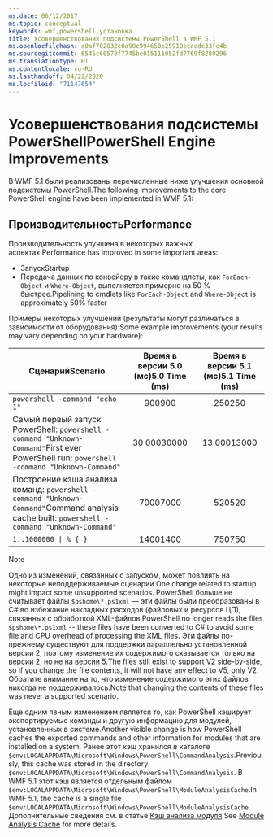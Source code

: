 ```yaml
---
ms.date: 06/12/2017
ms.topic: conceptual
keywords: wmf,powershell,установка
title: Усовершенствования подсистемы PowerShell в WMF 5.1
ms.openlocfilehash: a0af702832c0a90c994650e25918ecacdc33fc4b
ms.sourcegitcommit: 6545c60578f7745be015111052fd7769f8289296
ms.translationtype: HT
ms.contentlocale: ru-RU
ms.lasthandoff: 04/22/2020
ms.locfileid: "71147654"
---
```

# <a name="powershell-engine-improvements"></a><span data-ttu-id="21b84-103">Усовершенствования подсистемы PowerShell</span><span class="sxs-lookup"><span data-stu-id="21b84-103">PowerShell Engine Improvements</span></span>

<span data-ttu-id="21b84-104">В WMF 5.1 были реализованы перечисленные ниже улучшения основной подсистемы PowerShell.</span><span class="sxs-lookup"><span data-stu-id="21b84-104">The following improvements to the core PowerShell engine have been implemented in WMF 5.1:</span></span>

## <a name="performance"></a><span data-ttu-id="21b84-105">Производительность</span><span class="sxs-lookup"><span data-stu-id="21b84-105">Performance</span></span>

<span data-ttu-id="21b84-106">Производительность улучшена в некоторых важных аспектах:</span><span class="sxs-lookup"><span data-stu-id="21b84-106">Performance has improved in some important areas:</span></span>

- <span data-ttu-id="21b84-107">Запуск</span><span class="sxs-lookup"><span data-stu-id="21b84-107">Startup</span></span>
- <span data-ttu-id="21b84-108">Передача данных по конвейеру в такие командлеты, как `ForEach-Object` и `Where-Object`, выполняется примерно на 50 % быстрее.</span><span class="sxs-lookup"><span data-stu-id="21b84-108">Pipelining to cmdlets like `ForEach-Object` and `Where-Object` is approximately 50% faster</span></span>

<span data-ttu-id="21b84-109">Примеры некоторых улучшений (результаты могут различаться в зависимости от оборудования):</span><span class="sxs-lookup"><span data-stu-id="21b84-109">Some example improvements (your results may vary depending on your hardware):</span></span>

| <span data-ttu-id="21b84-110">Сценарий</span><span class="sxs-lookup"><span data-stu-id="21b84-110">Scenario</span></span> | <span data-ttu-id="21b84-111">Время в версии 5.0 (мс)</span><span class="sxs-lookup"><span data-stu-id="21b84-111">5.0 Time (ms)</span></span> | <span data-ttu-id="21b84-112">Время в версии 5.1 (мс)</span><span class="sxs-lookup"><span data-stu-id="21b84-112">5.1 Time (ms)</span></span> |
| -------- | :---------------: | :---------------: |
| `powershell -command "echo 1"` | <span data-ttu-id="21b84-113">900</span><span class="sxs-lookup"><span data-stu-id="21b84-113">900</span></span> | <span data-ttu-id="21b84-114">250</span><span class="sxs-lookup"><span data-stu-id="21b84-114">250</span></span> |
| <span data-ttu-id="21b84-115">Самый первый запуск PowerShell: `powershell -command "Unknown-Command"`</span><span class="sxs-lookup"><span data-stu-id="21b84-115">First ever PowerShell run: `powershell -command "Unknown-Command"`</span></span> | <span data-ttu-id="21b84-116">30 000</span><span class="sxs-lookup"><span data-stu-id="21b84-116">30000</span></span> | <span data-ttu-id="21b84-117">13 000</span><span class="sxs-lookup"><span data-stu-id="21b84-117">13000</span></span> |
| <span data-ttu-id="21b84-118">Построение кэша анализа команд: `powershell -command "Unknown-Command"`</span><span class="sxs-lookup"><span data-stu-id="21b84-118">Command analysis cache built: `powershell -command "Unknown-Command"`</span></span> | <span data-ttu-id="21b84-119">7000</span><span class="sxs-lookup"><span data-stu-id="21b84-119">7000</span></span> | <span data-ttu-id="21b84-120">520</span><span class="sxs-lookup"><span data-stu-id="21b84-120">520</span></span> |
| <code>1..1000000 &#124; % { }</code> | <span data-ttu-id="21b84-121">1400</span><span class="sxs-lookup"><span data-stu-id="21b84-121">1400</span></span> | <span data-ttu-id="21b84-122">750</span><span class="sxs-lookup"><span data-stu-id="21b84-122">750</span></span> |

> [!NOTE]
> <span data-ttu-id="21b84-123">Одно из изменений, связанных с запуском, может повлиять на некоторые неподдерживаемые сценарии.</span><span class="sxs-lookup"><span data-stu-id="21b84-123">One change related to startup might impact some unsupported scenarios.</span></span> <span data-ttu-id="21b84-124">PowerShell больше не считывает файлы `$pshome\*.ps1xml` — эти файлы были преобразованы в C# во избежание накладных расходов (файловых и ресурсов ЦП), связанных с обработкой XML-файлов.</span><span class="sxs-lookup"><span data-stu-id="21b84-124">PowerShell no longer reads the files `$pshome\*.ps1xml` -- these files have been converted to C# to avoid some file and CPU overhead of processing the XML files.</span></span> <span data-ttu-id="21b84-125">Эти файлы по-прежнему существуют для поддержки параллельно установленной версии 2, поэтому изменение их содержимого сказывается только на версии 2, но не на версии 5.</span><span class="sxs-lookup"><span data-stu-id="21b84-125">The files still exist to support V2 side-by-side, so if you change the file contents, it will not have any effect to V5, only V2.</span></span> <span data-ttu-id="21b84-126">Обратите внимание на то, что изменение содержимого этих файлов никогда не поддерживалось.</span><span class="sxs-lookup"><span data-stu-id="21b84-126">Note that changing the contents of these files was never a supported scenario.</span></span>

<span data-ttu-id="21b84-127">Еще одним явным изменением является то, как PowerShell кэширует экспортируемые команды и другую информацию для модулей, установленных в системе.</span><span class="sxs-lookup"><span data-stu-id="21b84-127">Another visible change is how PowerShell caches the exported commands and other information for modules that are installed on a system.</span></span> <span data-ttu-id="21b84-128">Ранее этот кэш хранился в каталоге `$env:LOCALAPPDATA\Microsoft\Windows\PowerShell\CommandAnalysis`.</span><span class="sxs-lookup"><span data-stu-id="21b84-128">Previously, this cache was stored in the directory `$env:LOCALAPPDATA\Microsoft\Windows\PowerShell\CommandAnalysis`.</span></span> <span data-ttu-id="21b84-129">В WMF 5.1 этот кэш является отдельным файлом `$env:LOCALAPPDATA\Microsoft\Windows\PowerShell\ModuleAnalysisCache`.</span><span class="sxs-lookup"><span data-stu-id="21b84-129">In WMF 5.1, the cache is a single file `$env:LOCALAPPDATA\Microsoft\Windows\PowerShell\ModuleAnalysisCache`.</span></span> <span data-ttu-id="21b84-130">Дополнительные сведения см. в статье [Кэш анализа модуля](release-notes.md#module-analysis-cache).</span><span class="sxs-lookup"><span data-stu-id="21b84-130">See [Module Analysis Cache](release-notes.md#module-analysis-cache) for more details.</span></span>